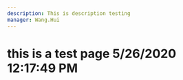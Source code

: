 ```yaml
---
description: This is description testing
manager: Wang.Hui
---
```

# this is a test page 5/26/2020 12:17:49 PM